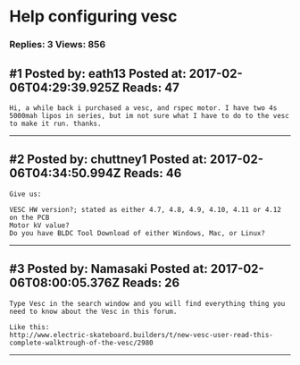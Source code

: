 # Help configuring vesc

### Replies: 3 Views: 856

## \#1 Posted by: eath13 Posted at: 2017-02-06T04:29:39.925Z Reads: 47

```
Hi, a while back i purchased a vesc, and rspec motor. I have two 4s 5000mah lipos in series, but im not sure what I have to do to the vesc to make it run. thanks.
```

---
## \#2 Posted by: chuttney1 Posted at: 2017-02-06T04:34:50.994Z Reads: 46

```
Give us:

VESC HW version?; stated as either 4.7, 4.8, 4.9, 4.10, 4.11 or 4.12 on the PCB
Motor kV value?
Do you have BLDC Tool Download of either Windows, Mac, or Linux?
```

---
## \#3 Posted by: Namasaki Posted at: 2017-02-06T08:00:05.376Z Reads: 26

```
Type Vesc in the search window and you will find everything thing you need to know about the Vesc in this forum.

Like this:
http://www.electric-skateboard.builders/t/new-vesc-user-read-this-complete-walktrough-of-the-vesc/2980
```

---
